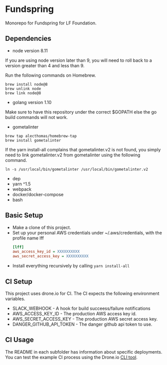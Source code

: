 # Fundspring

Monorepo for Fundspring for LF Foundation.

## Dependencies

- node version 8.11

If you are using node version later than 9, you will need to roll back to a version greater than 4 and less than 9.

Run the following commands on Homebrew. 

```
brew install node@8
brew unlink node 
brew link node@8 
```
- golang version 1.10

Make sure to have this repository under the correct $GOPATH else the go build commands will not work.

- gometalinter
```
brew tap alecthomas/homebrew-tap
brew install gometalinter
```
If the yarn install-all complains that gometalinter.v2 is not found, you simply need to link gometalinter.v2 from gometalinter using the following command.
```
ln -s /usr/local/bin/gometalinter /usr/local/bin/gometalinter.v2 
```
- dep
- yarn ^1.5
- webpack
- docker/docker-compose
- bash

## Basic Setup

- Make a clone of this project.
- Set up your personal AWS credentials under ~/.aws/credentials, with the profile name lff
  ```ini
  [lff]
  aws_access_key_id = XXXXXXXXXX
  aws_secret_access_key = XXXXXXXXXX
  ```
- Install everything recursively by calling `yarn install-all`

## CI Setup

This project uses drone.io for CI. The CI expects the following environment variables.

- SLACK_WEBHOOK - A hook for build succeess/failure notifications
- AWS_ACCESS_KEY_ID - The production AWS access key id.
- AWS_SECRET_ACCESS_KEY - The production AWS secret access key.
- DANGER_GITHUB_API_TOKEN - The danger github api token to use.

## CI Usage

The README in each subfolder has information about specific deployments. You can test the example CI process using the Drone.io [CLI tool](http://docs.drone.io/cli-installation/).
